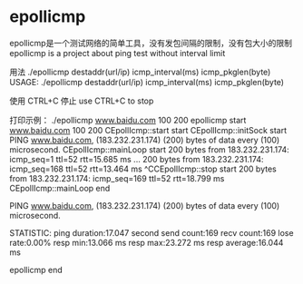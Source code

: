 # epollicmp

epollicmp是一个测试网络的简单工具，没有发包间隔的限制，没有包大小的限制
epollicmp is a project about ping test without interval limit  

用法 ./epollicmp destaddr(url/ip) icmp_interval(ms) icmp_pkglen(byte) 
USAGE:  ./epollicmp destaddr(url/ip) icmp_interval(ms) icmp_pkglen(byte) 

使用 CTRL+C 停止
use CTRL+C to stop

打印示例：
./epollicmp www.baidu.com 100 200
epollicmp start www.baidu.com 100 200
CEpollIcmp::start start
CEpollIcmp::initSock start
PING www.baidu.com, (183.232.231.174) (200) bytes of data every (100) microsecond.
CEpollIcmp::mainLoop start
200 bytes from 183.232.231.174: icmp_seq=1 ttl=52 rtt=15.685 ms
...
200 bytes from 183.232.231.174: icmp_seq=168 ttl=52 rtt=13.464 ms
^CCEpollIcmp::stop start
200 bytes from 183.232.231.174: icmp_seq=169 ttl=52 rtt=18.799 ms
CEpollIcmp::mainLoop end

PING www.baidu.com, (183.232.231.174) (200) bytes of data every (100) microsecond.

STATISTIC:
ping duration:17.047 second
send count:169
recv count:169
lose rate:0.00%
resp min:13.066 ms
resp max:23.272 ms
resp average:16.044 ms

epollicmp end
